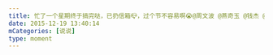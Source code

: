 ```yaml
---
title: 忙了一个星期终于搞完哒，已扔信箱📪，过个节不容易啊😭@周文波 @燕奇玉 @钱杰 @黄媛媛 @谌佳红 @周炜成 @徐婧璇 @谭丹青
date: 2015-12-19 13:40:14
mCategories: [说说]
type: moment
---
```


<div id="pics-20151219134014"></div>

<script src="/lib/moment/pics.js"></script>
<script>
var data = [
    {"link": "2015-12-19_000000.webp", "type": "shuoshuo"},
    {"link": "2015-12-19_000001.webp", "type": "shuoshuo"}
];
picsRender(data, "pics-20151219134014");
</script>
